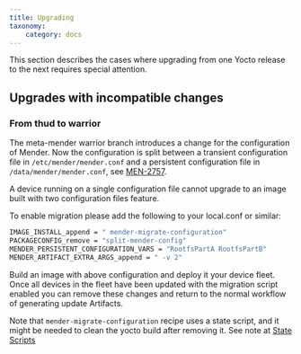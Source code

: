 ```yaml
---
title: Upgrading
taxonomy:
    category: docs
---
```


This section describes the cases where upgrading from one Yocto release to the
next requires special attention.

## Upgrades with incompatible changes

<!--AUTOVERSION: "From % to %"/ignore-->
### From thud to warrior

<!--AUTOVERSION: "meta-mender % branch"/ignore-->
The meta-mender warrior branch introduces a change for the configuration of
Mender. Now the configuration is split between a transient configuration file in
`/etc/mender/mender.conf` and a persistent configuration file in
`/data/mender/mender.conf`, see
[MEN-2757](https://tracker.mender.io/browse/MEN-2757).

A device running on a single configuration file cannot upgrade to an image built
with two configuration files feature.

To enable migration please add the following to your local.conf or similar:

```bash
IMAGE_INSTALL_append = " mender-migrate-configuration"
PACKAGECONFIG_remove = "split-mender-config"
MENDER_PERSISTENT_CONFIGURATION_VARS = "RootfsPartA RootfsPartB"
MENDER_ARTIFACT_EXTRA_ARGS_append = " -v 2"
```

Build an image with above configuration and deploy it your device fleet. Once
all devices in the fleet have been updated with the migration script enabled you
can remove these changes and return to the normal workflow of generating update
Artifacts.

Note that `mender-migrate-configuration` recipe uses a state script, and it
might be needed to clean the yocto build after removing it. See note at [State
Scripts](../../artifacts/state-scripts#including-state-scripts-in-artifacts-and-disk-images)
